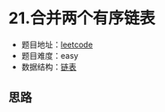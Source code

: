 # 21.合并两个有序链表

+ 题目地址：[leetcode](https://leetcode-cn.com/problems/merge-two-sorted-lists/)
+ 题目难度：easy
+ 数据结构：[链表](https://baike.baidu.com/item/%E9%93%BE%E8%A1%A8)

## 思路

